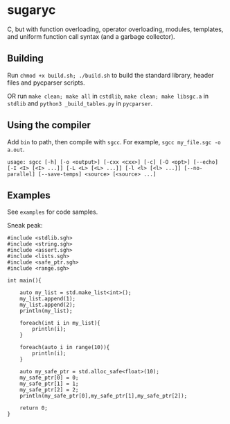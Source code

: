 # sugaryc
 
C, but with function overloading, operator overloading, modules, templates, and uniform function call syntax (and a garbage collector).

## Building
Run `chmod +x build.sh; ./build.sh` to build the standard library, header files and pycparser scripts.

OR run `make clean; make all` in `cstdlib`, `make clean; make libsgc.a` in `stdlib` and `python3 _build_tables.py` in `pycparser`.

## Using the compiler

Add `bin` to path, then compile with `sgcc`. For example, `sgcc my_file.sgc -o a.out`.

`usage: sgcc [-h] [-o <output>] [-cxx <cxx>] [-c] [-O <opt>] [--echo] [-I <I> [<I> ...]] [-L <L> [<L> ...]] [-l <l> [<l> ...]] [--no-parallel] [--save-temps] <source> [<source> ...]`

## Examples

See `examples` for code samples.

Sneak peak:

```
#include <stdlib.sgh>
#include <string.sgh>
#include <assert.sgh>
#include <lists.sgh>
#include <safe_ptr.sgh>
#include <range.sgh>

int main(){

    auto my_list = std.make_list<int>();
    my_list.append(1);
    my_list.append(2);
    println(my_list);

    foreach(int i in my_list){
        println(i);
    }

    foreach(auto i in range(10)){
        println(i);
    }

    auto my_safe_ptr = std.alloc_safe<float>(10);
    my_safe_ptr[0] = 0;
    my_safe_ptr[1] = 1;
    my_safe_ptr[2] = 2;
    println(my_safe_ptr[0],my_safe_ptr[1],my_safe_ptr[2]);

    return 0;
}
```